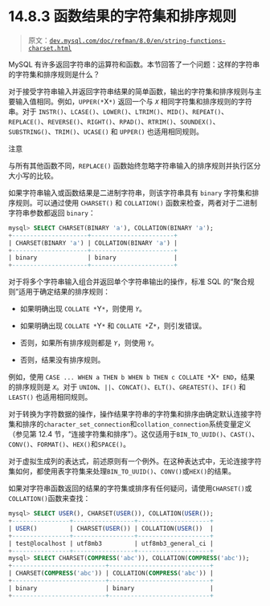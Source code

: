 # 14.8.3 函数结果的字符集和排序规则

> 原文：[`dev.mysql.com/doc/refman/8.0/en/string-functions-charset.html`](https://dev.mysql.com/doc/refman/8.0/en/string-functions-charset.html)

MySQL 有许多返回字符串的运算符和函数。本节回答了一个问题：这样的字符串的字符集和排序规则是什么？

对于接受字符串输入并返回字符串结果的简单函数，输出的字符集和排序规则与主要输入值相同。例如，`UPPER(*`X`*)` 返回一个与 *`X`* 相同字符集和排序规则的字符串。对于 `INSTR()`、`LCASE()`、`LOWER()`、`LTRIM()`、`MID()`、`REPEAT()`、`REPLACE()`、`REVERSE()`、`RIGHT()`、`RPAD()`、`RTRIM()`、`SOUNDEX()`、`SUBSTRING()`、`TRIM()`、`UCASE()` 和 `UPPER()` 也适用相同规则。

注意

与所有其他函数不同，`REPLACE()` 函数始终忽略字符串输入的排序规则并执行区分大小写的比较。

如果字符串输入或函数结果是二进制字符串，则该字符串具有 `binary` 字符集和排序规则。可以通过使用 `CHARSET()` 和 `COLLATION()` 函数来检查，两者对于二进制字符串参数都返回 `binary`：

```sql
mysql> SELECT CHARSET(BINARY 'a'), COLLATION(BINARY 'a');
+---------------------+-----------------------+
| CHARSET(BINARY 'a') | COLLATION(BINARY 'a') |
+---------------------+-----------------------+
| binary              | binary                |
+---------------------+-----------------------+
```

对于将多个字符串输入组合并返回单个字符串输出的操作，标准 SQL 的“聚合规则”适用于确定结果的排序规则：

+   如果明确出现 `COLLATE *`Y`*`，则使用 *`Y`*。

+   如果明确出现 `COLLATE *`Y`*` 和 `COLLATE *`Z`*`，则引发错误。

+   否则，如果所有排序规则都是 *`Y`*，则使用 *`Y`*。

+   否则，结果没有排序规则。

例如，使用 `CASE ... WHEN a THEN b WHEN b THEN c COLLATE *`X`* END`，结果的排序规则是 *`X`*。对于 `UNION`、`||`、`CONCAT()`、`ELT()`、`GREATEST()`、`IF()` 和 `LEAST()` 也适用相同规则。

对于转换为字符数据的操作，操作结果字符串的字符集和排序由确定默认连接字符集和排序的`character_set_connection`和`collation_connection`系统变量定义（参见第 12.4 节，“连接字符集和排序”）。这仅适用于`BIN_TO_UUID()`、`CAST()`、`CONV()`、`FORMAT()`、`HEX()`和`SPACE()`。

对于虚拟生成列的表达式，前述原则有一个例外。在这种表达式中，无论连接字符集如何，都使用表字符集来处理`BIN_TO_UUID()`、`CONV()`或`HEX()`的结果。

如果对字符串函数返回的结果的字符集或排序有任何疑问，请使用`CHARSET()`或`COLLATION()`函数来查找：

```sql
mysql> SELECT USER(), CHARSET(USER()), COLLATION(USER());
+----------------+-----------------+--------------------+
| USER()         | CHARSET(USER()) | COLLATION(USER())  |
+----------------+-----------------+--------------------+
| test@localhost | utf8mb3         | utf8mb3_general_ci |
+----------------+-----------------+--------------------+
mysql> SELECT CHARSET(COMPRESS('abc')), COLLATION(COMPRESS('abc'));
+--------------------------+----------------------------+
| CHARSET(COMPRESS('abc')) | COLLATION(COMPRESS('abc')) |
+--------------------------+----------------------------+
| binary                   | binary                     |
+--------------------------+----------------------------+
```
